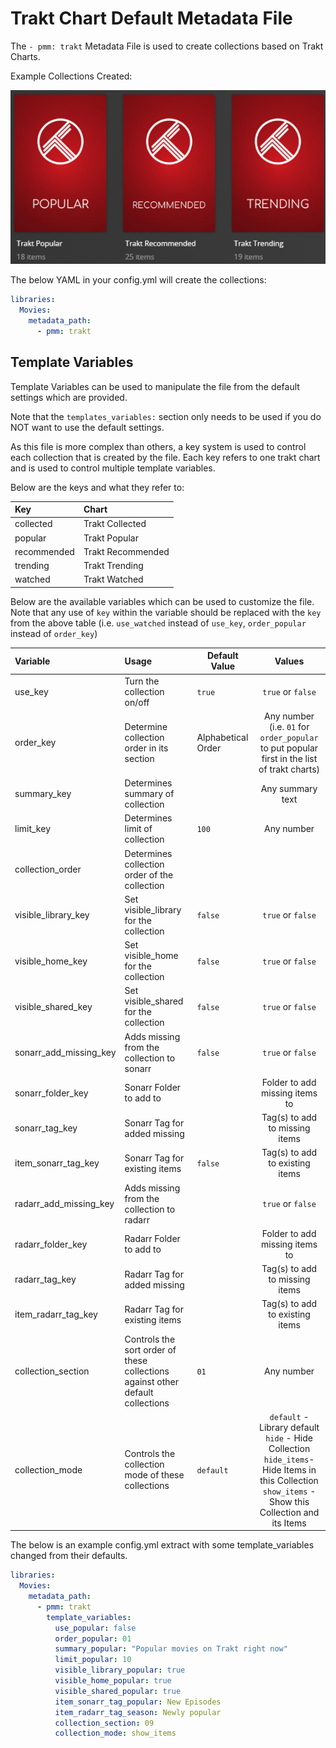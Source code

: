 # Trakt Chart Default Metadata File

The `- pmm: trakt` Metadata File is used to create collections based on Trakt Charts.

Example Collections Created:

![](../images/trakt.png)

The below YAML in your config.yml will create the collections:
```yaml
libraries:
  Movies:
    metadata_path:
      - pmm: trakt
```


## Template Variables
Template Variables can be used to manipulate the file from the default settings which are provided. 

Note that the `templates_variables:` section only needs to be used if you do NOT want to use the default settings.

As this file is more complex than others, a key system is used to control each collection that is created by the file. Each key refers to one trakt chart and is used to control multiple template variables.

Below are the keys and what they refer to:

| Key         | Chart             |
|:------------|:------------------|
| collected   | Trakt Collected   |
| popular     | Trakt Popular     |
| recommended | Trakt Recommended |
| trending    | Trakt Trending    |
| watched     | Trakt Watched     |



Below are the available variables which can be used to customize the file. Note that any use of `key` within the variable should be replaced with the `key` from the above table (i.e. `use_watched` instead of `use_key`, `order_popular` instead of `order_key`)


| Variable               | Usage                                                                          | Default Value      |                                                                             Values                                                                             |
|:-----------------------|:-------------------------------------------------------------------------------|--------------------|:--------------------------------------------------------------------------------------------------------------------------------------------------------------:|
| use_key                | Turn the collection on/off                                                     | `true`             |                                                                       `true` or `false`                                                                        |
| order_key              | Determine collection order in its section                                      | Alphabetical Order |                                   Any number (i.e. `01` for `order_popular` to put popular first in the list of trakt charts)                                   |
| summary_key            | Determines summary of collection                                               |                    |                                                                        Any summary text                                                                        |
| limit_key              | Determines limit of collection                                                 | `100`              |                                                                           Any number                                                                           |
| collection_order   | Determines collection order of the collection                                  |                    |                                                                                                                                                                |
| visible_library_key    | Set visible_library for the collection                                         | `false`            |                                                                       `true` or `false`                                                                        |
| visible_home_key       | Set visible_home for the collection                                            | `false`            |                                                                       `true` or `false`                                                                        |
| visible_shared_key     | Set visible_shared for the collection                                          | `false`            |                                                                       `true` or `false`                                                                        |
| sonarr_add_missing_key | Adds missing from the collection to sonarr                                     | `false`            |                                                                       `true` or `false`                                                                        |
| sonarr_folder_key      | Sonarr Folder to add to                                                        |                    |                                                                 Folder to add missing items to                                                                 |
| sonarr_tag_key         | Sonarr Tag for added missing                                                   |                    |                                                                 Tag(s) to add to missing items                                                                 |
| item_sonarr_tag_key    | Sonarr Tag for existing items                                                  | `false`            |                                                                Tag(s) to add to existing items                                                                 |
| radarr_add_missing_key | Adds missing from the collection to radarr                                     |                    |                                                                       `true` or `false`                                                                        |
| radarr_folder_key      | Radarr Folder to add to                                                        |                    |                                                                 Folder to add missing items to                                                                 |
| radarr_tag_key         | Radarr Tag for added missing                                                   |                    |                                                                 Tag(s) to add to missing items                                                                 |
| item_radarr_tag_key    | Radarr Tag for existing items                                                  |                    |                                                                Tag(s) to add to existing items                                                                 |
| collection_section     | Controls the sort order of these collections against other default collections | `01`               |                                                                           Any number                                                                           |
| collection_mode        | Controls the collection mode of these collections                              | `default`          | `default` - Library default<br/>`hide` - Hide Collection<br/>`hide_items`- Hide Items in this Collection<br/>`show_items` - Show this Collection and its Items |

The below is an example config.yml extract with some template_variables changed  from their defaults.

```yaml
libraries:
  Movies:
    metadata_path:
      - pmm: trakt
        template_variables:
          use_popular: false
          order_popular: 01
          summary_popular: "Popular movies on Trakt right now"
          limit_popular: 10
          visible_library_popular: true
          visible_home_popular: true
          visible_shared_popular: true
          item_sonarr_tag_popular: New Episodes
          item_radarr_tag_season: Newly popular
          collection_section: 09
          collection_mode: show_items
```
